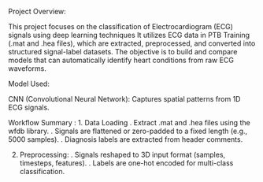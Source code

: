Project Overview:

This project focuses on the classification of Electrocardiogram (ECG) signals using deep learning techniques
It utilizes ECG data in PTB Training (.mat and .hea files), which are extracted, preprocessed, and converted into structured signal-label datasets.
The objective is to build and compare models that can automatically identify heart conditions from raw ECG waveforms.

Model Used:

 CNN (Convolutional Neural Network): Captures spatial patterns from 1D ECG signals.

 Workflow Summary :
1.
Data Loading
. Extract .mat and .hea files using the wfdb library.
. Signals are flattened or zero-padded to a fixed length (e.g., 5000 samples).
. Diagnosis labels are extracted from header comments.

2. Preprocessing:
   . Signals reshaped to 3D input format (samples, timesteps, features).
   . Labels are one-hot encoded for multi-class classification.


 
